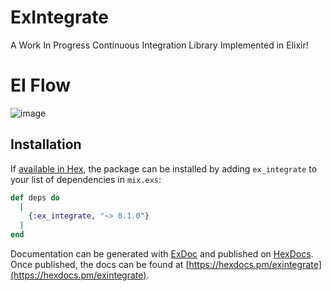 # ExIntegrate

A Work In Progress Continuous Integration Library Implemented in Elixir!


# EI Flow

![image](https://user-images.githubusercontent.com/115821/149588633-94a8c673-bfa9-4935-9e19-8555d73e3fb8.png)



## Installation

If [available in Hex](https://hex.pm/docs/publish), the package can be installed
by adding `ex_integrate` to your list of dependencies in `mix.exs`:

```elixir
def deps do
  [
    {:ex_integrate, "~> 0.1.0"}
  ]
end
```

Documentation can be generated with [ExDoc](https://github.com/elixir-lang/ex_doc)
and published on [HexDocs](https://hexdocs.pm). Once published, the docs can
be found at [https://hexdocs.pm/exintegrate](https://hexdocs.pm/exintegrate).


